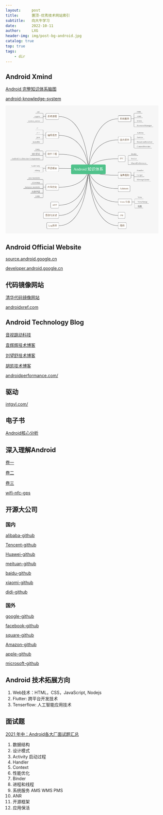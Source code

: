 ```yaml
---
layout:     post
title:      置顶-优秀技术网站索引
subtitle:   向大牛学习
date:       2022-10-11
author:     LXG
header-img: img/post-bg-android.jpg
catalog: true
top: true
tags:
    - dir
---
```


## Android Xmind

[Android 完整知识体系脑图](https://www.jianshu.com/p/9317e0988fa8)

[android-knowledge-system](https://feelschaotic.gitbook.io/android-knowledge-system/)

![android_xmind](/images/android_xmind.png)

## Android Official Website

[source.android.google.cn](https://source.android.google.cn/)

[developer.android.google.cn](https://developer.android.google.cn/)

## 代码镜像网站

[清华代码镜像网站](https://mirrors.tuna.tsinghua.edu.cn/)

[androidxref.com](http://androidxref.com/)

## Android Technology Blog

[音视跳动科技](https://www.avdancedu.com/)

[袁辉辉技术博客](http://gityuan.com/)

[刘望舒技术博客](http://liuwangshu.cn/system/)

[胡凯技术博客](http://hukai.me/)

[androidperformance.com/](https://androidperformance.com/)

## 驱动

[intgyl.com/](https://intgyl.com/categories/)

## 电子书

[Android核心分析](https://www.kancloud.cn/digest/androidcore/149085)

## 深入理解Android

[卷一](https://www.kancloud.cn/alex_wsc/android_depp)

[卷二](https://www.kancloud.cn/alex_wsc/android-deep2)

[卷三](https://www.kancloud.cn/alex_wsc/android-deep3)

[wifi-nfc-gps](https://www.kancloud.cn/alex_wsc/android-wifi-nfc-gps)

## 开源大公司

### 国内

[alibaba-github](https://github.com/alibaba)

[Tencent-github](https://github.com/Tencent)

[Huawei-github](https://github.com/Huawei)

[meituan-github](https://github.com/meituan)

[baidu-github](https://github.com/baidu)

[xiaomi-github](https://github.com/xiaomi)

[didi-github](https://github.com/didi)

### 国外

[google-github](https://github.com/google)

[facebook-github](https://github.com/facebook)

[square-github](https://github.com/square)

[Amazon-github](https://github.com/amzn)

[apple-github](https://github.com/apple)

[microsoft-github](https://github.com/microsoft)

## Android 技术拓展方向

1. Web技术：HTML，CSS，JavaScript, Nodejs
2. Flutter: 跨平台开发技术
3. Tenserflow: 人工智能应用技术

## 面试题

[2021 年中：Android各大厂面试题汇总](https://juejin.cn/post/6987299077675286565#heading-2)

1. 数据结构
2. 设计模式
3. Activity 启动过程
4. Handler
5. Context
6. 性能优化
7. Binder
8. 进程和线程
9. 系统服务 AMS WMS PMS
10. ANR
11. 开源框架
12. 应用保活











